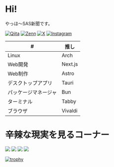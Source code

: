 # Hi!
やっほ〜SAS新聞です。

[![Qiita](https://badgen.org/img/qiita/SASNEWS/articles?style=flat&label=Qiita)](https://qiita.com/SASNEWS)
[![Zenn](https://badgen.org/img/zenn/sasnews/articles?style=flat&label=Zenn)](https://zenn.dev/sasnews)
[![X](https://img.shields.io/badge/X-000000?style=flat&logo=x&logoColor=white&value=@sas_shinbun)](https://x.com/sas_shinbun)
[![Instagram](https://img.shields.io/badge/Instagram-E4405F?style=flat&logo=Instagram&logoColor=white&value=@sas_shinbun)](https://instagram.com/sas_shinbun)

| # | 推し |
| - | - |
| Linux | Arch |
| Web開発 | Next.js |
| Web制作 | Astro |
| デスクトップアプリ | Tauri |
| パッケージマネージャ | Bun |
| ターミナル | Tabby |
| ブラウザ | Vivaldi |

# 辛辣な現実を見るコーナー
![](http://github-profile-summary-cards.vercel.app/api/cards/profile-details?username=sas-news&theme=dracula)
![](http://github-profile-summary-cards.vercel.app/api/cards/repos-per-language?username=sas-news&theme=dracula)
![](http://github-profile-summary-cards.vercel.app/api/cards/productive-time?username=sas-news&theme=gruvbox&utcOffset=9)
![](https://github-readme-stats.vercel.app/api?username=sas-news&theme=dracula&show_icons=true)


[![trophy](https://github-profile-trophy.vercel.app/?username=sas-news&theme=dracula)](https://github.com/ryo-ma/github-profile-trophy)
